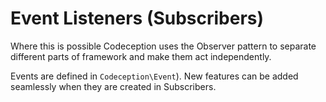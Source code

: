 # Event Listeners (Subscribers)

Where this is possible Codeception uses the Observer pattern to separate different parts of framework and make them act independently.

Events are defined in `Codeception\Event`). New features can be added seamlessly when they are created in Subscribers.
